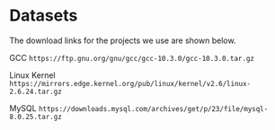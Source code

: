 # Datasets

The download links for the projects we use are shown below.

GCC `https://ftp.gnu.org/gnu/gcc/gcc-10.3.0/gcc-10.3.0.tar.gz`

Linux Kernel `https://mirrors.edge.kernel.org/pub/linux/kernel/v2.6/linux-2.6.24.tar.gz`

MySQL `https://downloads.mysql.com/archives/get/p/23/file/mysql-8.0.25.tar.gz`



